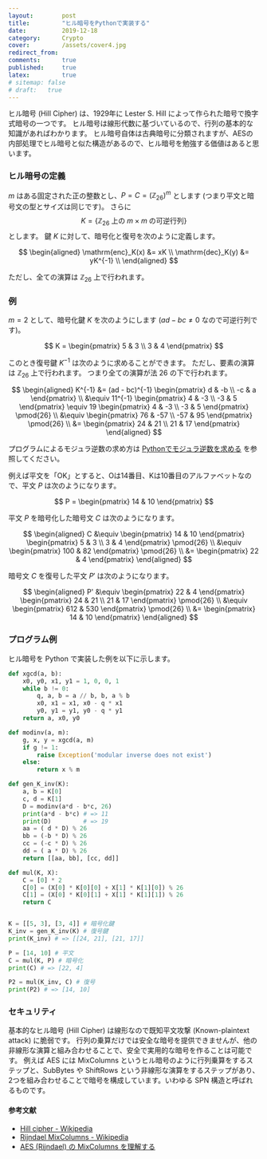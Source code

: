 ```yaml
---
layout:        post
title:         "ヒル暗号をPythonで実装する"
date:          2019-12-18
category:      Crypto
cover:         /assets/cover4.jpg
redirect_from:
comments:      true
published:     true
latex:         true
# sitemap: false
# draft:   true
---
```


ヒル暗号 (Hill Cipher) は、1929年に Lester S. Hill によって作られた暗号で換字式暗号の一つです。
ヒル暗号は線形代数に基づいているので、行列の基本的な知識があればわかります。
ヒル暗号自体は古典暗号に分類されますが、AESの内部処理でヒル暗号と似た構造があるので、ヒル暗号を勉強する価値はあると思います。

### ヒル暗号の定義

$m$ はある固定された正の整数とし、$P = C = (\mathbb{Z}_{26})^m$ とします (つまり平文と暗号文の型とサイズは同じです)。
さらに $$K = \{\mathbb{Z}_{26} \;\text{上の}\; m \times m \;\text{の可逆行列} \}$$ とします。
鍵 $K$ に対して、暗号化と復号を次のように定義します。

$$
\begin{aligned}
\mathrm{enc}_K(x) &= xK \\
\mathrm{dec}_K(y) &= yK^{-1} \\
\end{aligned}
$$

ただし、全ての演算は $\mathbb{Z}_{26}$ 上で行われます。


### 例

$m = 2$ として、暗号化鍵 $K$ を次のようにします ($ad - bc \ne 0$ なので可逆行列です)。

$$
K =
\begin{pmatrix}
5 & 3 \\
3 & 4
\end{pmatrix}
$$

このとき復号鍵 $K^{-1}$ は次のように求めることができます。
ただし、要素の演算は $\mathbb{Z}_{26}$ 上で行われます。
つまり全ての演算が法 26 の下で行われます。

$$
\begin{aligned}
K^{-1} &=
(ad - bc)^{-1}
\begin{pmatrix}
d & -b \\
-c & a
\end{pmatrix} \\
&\equiv
11^{-1}
\begin{pmatrix}
4 & -3 \\
-3 & 5
\end{pmatrix}
\equiv
19
\begin{pmatrix}
4 & -3 \\
-3 & 5
\end{pmatrix}
\pmod{26} \\
&\equiv
\begin{pmatrix}
76 & -57 \\
-57 & 95
\end{pmatrix}
\pmod{26} \\
&=
\begin{pmatrix}
24 & 21 \\
21 & 17
\end{pmatrix}
\end{aligned}
$$

プログラムによるモジュラ逆数の求め方は [Pythonでモジュラ逆数を求める](https://tex2e.github.io/blog/crypto/modular-mul-inverse) を参照してください。

例えば平文を「OK」とすると、Oは14番目、Kは10番目のアルファベットなので、平文 $P$ は次のようになります。

$$
P =
\begin{pmatrix}
14 & 10
\end{pmatrix}
$$

平文 $P$ を暗号化した暗号文 $C$ は次のようになります。

$$
\begin{aligned}
C &\equiv
\begin{pmatrix}
14 & 10
\end{pmatrix}
\begin{pmatrix}
5 & 3 \\
3 & 4
\end{pmatrix}
\pmod{26} \\
&\equiv
\begin{pmatrix}
100 & 82
\end{pmatrix}
\pmod{26} \\
&=
\begin{pmatrix}
22 & 4
\end{pmatrix}
\end{aligned}
$$

暗号文 $C$ を復号した平文 $P'$ は次のようになります。

$$
\begin{aligned}
P' &\equiv
\begin{pmatrix}
22 & 4
\end{pmatrix}
\begin{pmatrix}
24 & 21 \\
21 & 17
\end{pmatrix}
\pmod{26} \\
&\equiv
\begin{pmatrix}
612 & 530
\end{pmatrix}
\pmod{26} \\
&=
\begin{pmatrix}
14 & 10
\end{pmatrix}
\end{aligned}
$$


### プログラム例

ヒル暗号を Python で実装した例を以下に示します。

```python
def xgcd(a, b):
    x0, y0, x1, y1 = 1, 0, 0, 1
    while b != 0:
        q, a, b = a // b, b, a % b
        x0, x1 = x1, x0 - q * x1
        y0, y1 = y1, y0 - q * y1
    return a, x0, y0

def modinv(a, m):
    g, x, y = xgcd(a, m)
    if g != 1:
        raise Exception('modular inverse does not exist')
    else:
        return x % m

def gen_K_inv(K):
    a, b = K[0]
    c, d = K[1]
    D = modinv(a*d - b*c, 26)
    print(a*d - b*c) # => 11
    print(D)         # => 19
    aa = ( d * D) % 26
    bb = (-b * D) % 26
    cc = (-c * D) % 26
    dd = ( a * D) % 26
    return [[aa, bb], [cc, dd]]

def mul(K, X):
    C = [0] * 2
    C[0] = (X[0] * K[0][0] + X[1] * K[1][0]) % 26
    C[1] = (X[0] * K[0][1] + X[1] * K[1][1]) % 26
    return C


K = [[5, 3], [3, 4]] # 暗号化鍵
K_inv = gen_K_inv(K) # 復号鍵
print(K_inv) # => [[24, 21], [21, 17]]

P = [14, 10] # 平文
C = mul(K, P) # 暗号化
print(C) # => [22, 4]

P2 = mul(K_inv, C) # 復号
print(P2) # => [14, 10]
```


### セキュリティ

基本的なヒル暗号 (Hill Cipher) は線形なので既知平文攻撃 (Known-plaintext attack) に脆弱です。
行列の乗算だけでは安全な暗号を提供できませんが、他の非線形な演算と組み合わせることで、安全で実用的な暗号を作ることは可能です。
例えば AES には MixColumns というヒル暗号のように行列乗算をするステップと、SubBytes や ShiftRows という非線形な演算をするステップがあり、2つを組み合わせることで暗号を構成しています。いわゆる SPN 構造と呼ばれるものです。

#### 参考文献

- [Hill cipher - Wikipedia](https://en.wikipedia.org/wiki/Hill_cipher)
- [Rijndael MixColumns - Wikipedia](https://en.wikipedia.org/wiki/Rijndael_MixColumns)
- [AES (Rijndael) の MixColumns を理解する](https://tex2e.github.io/blog/crypto/aes-mix-columns)
